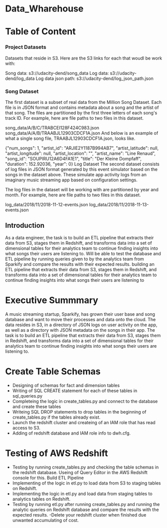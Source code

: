# Data_Wharehouse

# Table of Content

### Project Datasets
Datasets that reside in S3. Here are the S3 links for each that woudl be work with:

Song data: s3://udacity-dend/song_data
Log data: s3://udacity-dend/log_data
Log data json path: s3://udacity-dend/log_json_path.json

### Song Dataset
The first dataset is a subset of real data from the Million Song Dataset. Each file is in JSON format and contains metadata about a song and the artist of that song. The files are partitioned by the first three letters of each song's track ID. For example, here are file paths to two files in this dataset.

song_data/A/B/C/TRABCEI128F424C983.json
song_data/A/A/B/TRAABJL12903CDCF1A.json
And below is an example of what a single song file, TRAABJL12903CDCF1A.json, looks like.

{"num_songs": 1, "artist_id": "ARJIE2Y1187B994AB7", "artist_latitude": null, "artist_longitude": null, "artist_location": "", "artist_name": "Line Renaud", "song_id": "SOUPIRU12A6D4FA1E1", "title": "Der Kleine Dompfaff", "duration": 152.92036, "year": 0}
Log Dataset
The second dataset consists of log files in JSON format generated by this event simulator based on the songs in the dataset above. These simulate app activity logs from an imaginary music streaming app based on configuration settings.

The log files in the dataset will be working with are partitioned by year and month. For example, here are file paths to two files in this dataset.

log_data/2018/11/2018-11-12-events.json
log_data/2018/11/2018-11-13-events.json

## Introduction

As a data engineer, the task is to build an ETL pipeline that extracts their data from S3, stages them in Redshift, and transforms data into a set of dimensional tables for their analytics team to continue finding insights into what songs their users are listening to. Will be able to test the database and ETL pipeline by running queries given to by the analytics team from Sparkify and compare the results with their expected results.
building an ETL pipeline that extracts their data from S3, stages them in Redshift, and transforms data into a set of dimensional tables for their analytics team to continue finding insights into what songs their users are listening to

# Executive Summmary

A music streaming startup, Sparkify, has grown their user base and song database and want to move their processes and data onto the cloud. The data resides in S3, in a directory of JSON logs on user activity on the app, as well as a directory with JSON metadata on the songs in their app. The task is to build an ETL pipeline that extracts their data from S3, stages them in Redshift, and transforms data into a set of dimensional tables for their analytics team to continue finding insights into what songs their users are listening to.


# Create Table Schemas

- Designing of schemas for fact and dimension tables
- Writing of  SQL CREATE statement for each of these tables in sql_queries.py
- Completeing the logic in create_tables.py and connect to the database and create these tables
- Writeing SQL DROP statements to drop tables in the beginning of create_tables.py if the tables already exist. 
- Launch the redshift cluster and createing of an IAM role that has read access to S3.
- Adding of redshift database and IAM role info to dwh.cfg.

# Testing of AWS Redshift

- Testing by running create_tables.py and checking the table schemas in the redshift database. Useing of Query Editor in the AWS Redshift console for this.
Build ETL Pipeline
- Implementing of the logic in etl.py to load data from S3 to staging tables on Redshift.
- Implementing the logic in etl.py and load data from staging tables to analytics tables on Redshift.
- Testing by running etl.py after running create_tables.py and running the analytic queries on  Redshift database and compare the results with the expected results.
-Delete your redshift cluster when finished due unwanted accumulating of cost.


